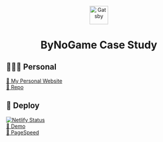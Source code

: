 <p align="center">
  <a href="https://www.gatsbyjs.org">
    <img alt="Gatsby" src="https://www.gatsbyjs.org/monogram.svg" width="50" />
  </a>
</p>
<h1 align="center">
  ByNoGame Case Study
</h1>

## 👨🏼‍💻 Personal
[🚀  My Personal Website](https://batin.co/)
<br />
[🚀  Repo](https://github.com/batin/batin.co)
## 💫 Deploy
[![Netlify Status](https://api.netlify.com/api/v1/badges/ccde0e91-a2f9-423e-9637-3e32c21d460b/deploy-status)](https://bynogame.netlify.com/)
<br />
[🚀  Demo](https://bynogame.netlify.com/)
<br />
[🚀  PageSpeed](https://developers.google.com/speed/pagespeed/insights/?url=https%3A%2F%2Fbynogame.netlify.com%2F&tab=desktop)
